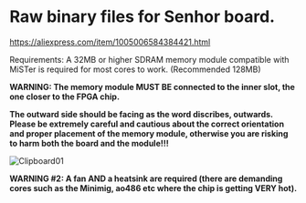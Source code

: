 # Raw binary files for Senhor board.


https://aliexpress.com/item/1005006584384421.html

Requirements: A 32MB or higher SDRAM memory module compatible with MiSTer is required for most cores to work. (Recommended 128MB)

**WARNING: The memory module MUST BE connected to the inner slot, the one closer to the FPGA chip.**

**The outward side should be facing as the word discribes, outwards. Please be extremely careful and cautious about the correct orientation and proper placement of the memory module, otherwise you are risking to harm both the board and the module!!!**

![Clipboard01](https://github.com/user-attachments/assets/5d5292ab-acc2-4b75-9715-01001581ac89)

**WARNING #2: A fan AND a heatsink are required (there are demanding cores such as the Minimig, ao486 etc where the chip is getting VERY hot).**
